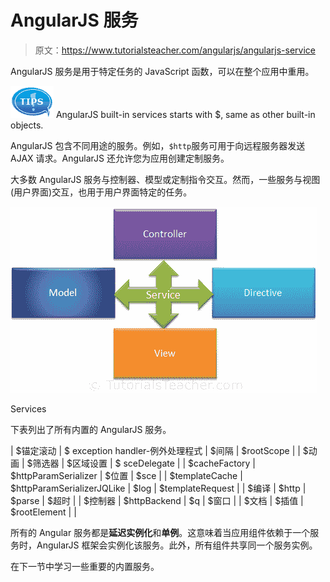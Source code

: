 # AngularJS 服务

> 原文：<https://www.tutorialsteacher.com/angularjs/angularjs-service>

AngularJS 服务是用于特定任务的 JavaScript 函数，可以在整个应用中重用。

![tip](img/751bca76a769f8ad315ebee3fdf7d98e.png)  AngularJS built-in services starts with $, same as other built-in objects.

AngularJS 包含不同用途的服务。例如，`$http`服务可用于向远程服务器发送 AJAX 请求。AngularJS 还允许您为应用创建定制服务。

大多数 AngularJS 服务与控制器、模型或定制指令交互。然而，一些服务与视图(用户界面)交互，也用于用户界面特定的任务。

![](img/327c75fca60922f8494e0874681d92eb.png)

Services



下表列出了所有内置的 AngularJS 服务。

| $锚定滚动 | $ exception handler-例外处理程式 | $间隔 | $rootScope |
| $动画 | $筛选器 | $区域设置 | $ sceDelegate |
| $cacheFactory | $httpParamSerializer | $位置 | $sce |
| $templateCache | $httpParamSerializerJQLike | $log | $templateRequest |
| $编译 | $http | $parse | $超时 |
| $控制器 | $httpBackend | $q | $窗口 |
| $文档 | $插值 | $rootElement |  |

所有的 Angular 服务都是**延迟实例化**和**单例**。这意味着当应用组件依赖于一个服务时，AngularJS 框架会实例化该服务。此外，所有组件共享同一个服务实例。

在下一节中学习一些重要的内置服务。